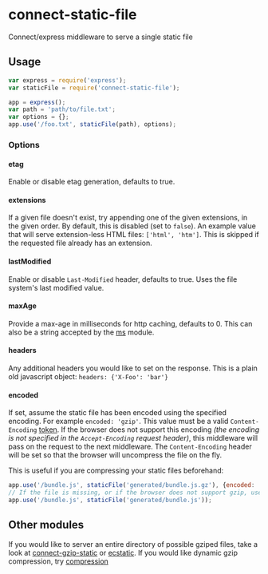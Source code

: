 connect-static-file
===================
Connect/express middleware to serve a single static file

Usage
-----
```javascript
var express = require('express');
var staticFile = require('connect-static-file');

app = express();
var path = 'path/to/file.txt';
var options = {};
app.use('/foo.txt', staticFile(path), options);
```

### Options

#### etag

Enable or disable etag generation, defaults to true.

#### extensions

If a given file doesn't exist, try appending one of the given extensions,
in the given order. By default, this is disabled (set to `false`). An
example value that will serve extension-less HTML files: `['html', 'htm']`.
This is skipped if the requested file already has an extension.

#### lastModified

Enable or disable `Last-Modified` header, defaults to true. Uses the file
system's last modified value.

#### maxAge

Provide a max-age in milliseconds for http caching, defaults to 0.
This can also be a string accepted by the
[ms](https://www.npmjs.org/package/ms#readme) module.

#### headers

Any additional headers you would like to set on the response. This is a plain old javascript object: `headers: {'X-Foo': 'bar'}`

#### encoded

If set, assume the static file has been encoded using the specified encoding. For example `encoded: 'gzip'`. This value must be a valid `Content-Encoding` [token](https://www.iana.org/assignments/http-parameters/http-parameters.xhtml#content-coding).
If the browser does not support this encoding _(the encoding is not specified in the `Accept-Encoding` request header)_, this middleware will pass on the request to the next middleware. The `Content-Encoding` header will be set so that the browser will uncompress the file on the fly.

This is useful if you are compressing your static files beforehand:

```javascript
app.use('/bundle.js', staticFile('generated/bundle.js.gz'), {encoded: 'gzip'});
// If the file is missing, or if the browser does not support gzip, use this one instead:
app.use('/bundle.js', staticFile('generated/bundle.js'));
```

Other modules
-------------
If you would like to server an entire directory of possible gziped files, take a look at [connect-gzip-static](https://www.npmjs.com/package/connect-gzip-static) or [ecstatic](https://www.npmjs.com/package/ecstatic). If you would like dynamic gzip compression, try [compression](https://www.npmjs.com/package/compression)